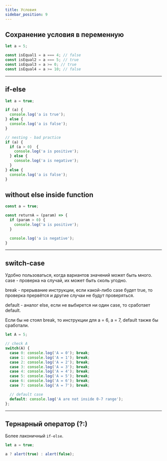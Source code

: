 ```yaml
---
title: Условия
sidebar_position: 9
---
```


## Сохранение условия в переменную

```js
let a = 5;

const isEqual1 = a === 4; // false
const isEqual2 = a === 5; // true
const isEqual3 = a >= 0; // true
const isEqual4 = a >= 10; // false
```

---

## if-else

```js
let a = true;

if (a) {
  console.log('a is true');
} else {
  console.log('a is false');
}

// nesting - bad practice
if (a) {
  if (a > 0)  {
    console.log('a is positive');
  } else {
    console.log('a is negative');
  }
} else {
  console.log('a is false');
}
```

## without else inside function

```js
const a = true;

const returnA = (param) => {
  if (param > 0) {
    console.log('a is positive');
  }

  console.log('a is negative');
}
```

---

## switch-case

Удобно пользоваться, когда вариантов значений может быть много. case - проверка на случай, их может быть сколь угодно.

break - прерывание инструкции, если какой-либо case будет true, то проверка прервётся и другие случаи не будут проверяться.

default - аналог else, если не выбирется ни один case, то сработает default.

Если бы не стоял break, то инструкции для a = 6, a = 7, default также бы сработали.

```js
let A = 5;

// check A
switch(A) { 
  case 0: console.log('A = 0'); break;
  case 1: console.log('A = 1'); break;
  case 2: console.log('A = 2'); break;
  case 3: console.log('A = 3'); break;
  case 4: console.log('A = 4'); break;
  case 5: console.log('A = 5'); break;
  case 6: console.log('A = 6'); break;
  case 7: console.log('A = 7'); break;

  // default case
  default: console.log('A are not inside 0-7 range');
};
```

---

## Тернарный оператор (?:)

Более лаконичный `if-else`.

```js
let a = true;

a ? alert(true) : alert(false);
```
